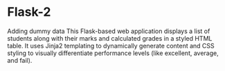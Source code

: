 # Flask-2
Adding dummy data
This Flask-based web application displays a list of students along with their marks and calculated grades in a styled HTML table. It uses Jinja2 templating to dynamically generate content and CSS styling to visually differentiate performance levels (like excellent, average, and fail).
